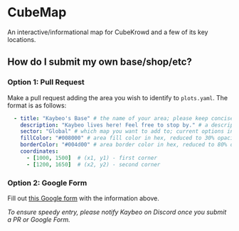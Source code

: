 # CubeMap

An interactive/informational map for CubeKrowd and a few of its key locations.

## How do I submit my own base/shop/etc?

### Option 1: Pull Request

Make a pull request adding the area you wish to identify to `plots.yaml`. The format is as follows:

```yaml
  - title: "Kaybeo's Base" # the name of your area; please keep concise and distinct
    description: "Kaybeo lives here! Feel free to stop by." # a description of the area; try to keep <500 chars
    sector: "Global" # which map you want to add to; current options include "Global", "Shopping District", and "Spawn"
    fillColor: "#008000" # area fill color in hex, reduced to 30% opacity on the actual map
    borderColor: "#004d00" # area border color in hex, reduced to 80% opacity on the actual map
    coordinates:
      - [1000, 1500]  # (x1, y1) - first corner
      - [1200, 1650]  # (x2, y2) - second corner
```

### Option 2: Google Form

Fill out [this Google form](https://www.example.com) with the information above.

*To ensure speedy entry, please notify Kaybeo on Discord once you submit a PR or Google Form.*
